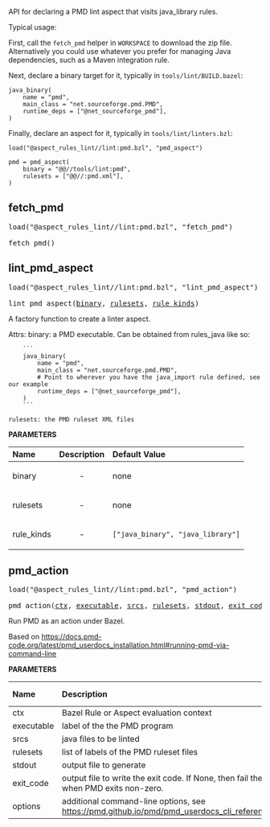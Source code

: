 <!-- Generated with Stardoc: http://skydoc.bazel.build -->

API for declaring a PMD lint aspect that visits java_library rules.

Typical usage:

First, call the `fetch_pmd` helper in `WORKSPACE` to download the zip file.
Alternatively you could use whatever you prefer for managing Java dependencies, such as a Maven integration rule.

Next, declare a binary target for it, typically in `tools/lint/BUILD.bazel`:

```starlark
java_binary(
    name = "pmd",
    main_class = "net.sourceforge.pmd.PMD",
    runtime_deps = ["@net_sourceforge_pmd"],
)
```

Finally, declare an aspect for it, typically in `tools/lint/linters.bzl`:

```starlark
load("@aspect_rules_lint//lint:pmd.bzl", "pmd_aspect")

pmd = pmd_aspect(
    binary = "@@//tools/lint:pmd",
    rulesets = ["@@//:pmd.xml"],
)
```

<a id="fetch_pmd"></a>

## fetch_pmd

<pre>
load("@aspect_rules_lint//lint:pmd.bzl", "fetch_pmd")

fetch_pmd()
</pre>





<a id="lint_pmd_aspect"></a>

## lint_pmd_aspect

<pre>
load("@aspect_rules_lint//lint:pmd.bzl", "lint_pmd_aspect")

lint_pmd_aspect(<a href="#lint_pmd_aspect-binary">binary</a>, <a href="#lint_pmd_aspect-rulesets">rulesets</a>, <a href="#lint_pmd_aspect-rule_kinds">rule_kinds</a>)
</pre>

A factory function to create a linter aspect.

Attrs:
    binary: a PMD executable. Can be obtained from rules_java like so:

        ```
        java_binary(
            name = "pmd",
            main_class = "net.sourceforge.pmd.PMD",
            # Point to wherever you have the java_import rule defined, see our example
            runtime_deps = ["@net_sourceforge_pmd"],
        )
        ```

    rulesets: the PMD ruleset XML files

**PARAMETERS**


| Name  | Description | Default Value |
| :------------- | :------------- | :------------- |
| <a id="lint_pmd_aspect-binary"></a>binary |  <p align="center"> - </p>   |  none |
| <a id="lint_pmd_aspect-rulesets"></a>rulesets |  <p align="center"> - </p>   |  none |
| <a id="lint_pmd_aspect-rule_kinds"></a>rule_kinds |  <p align="center"> - </p>   |  `["java_binary", "java_library"]` |


<a id="pmd_action"></a>

## pmd_action

<pre>
load("@aspect_rules_lint//lint:pmd.bzl", "pmd_action")

pmd_action(<a href="#pmd_action-ctx">ctx</a>, <a href="#pmd_action-executable">executable</a>, <a href="#pmd_action-srcs">srcs</a>, <a href="#pmd_action-rulesets">rulesets</a>, <a href="#pmd_action-stdout">stdout</a>, <a href="#pmd_action-exit_code">exit_code</a>, <a href="#pmd_action-options">options</a>)
</pre>

Run PMD as an action under Bazel.

Based on https://docs.pmd-code.org/latest/pmd_userdocs_installation.html#running-pmd-via-command-line


**PARAMETERS**


| Name  | Description | Default Value |
| :------------- | :------------- | :------------- |
| <a id="pmd_action-ctx"></a>ctx |  Bazel Rule or Aspect evaluation context   |  none |
| <a id="pmd_action-executable"></a>executable |  label of the the PMD program   |  none |
| <a id="pmd_action-srcs"></a>srcs |  java files to be linted   |  none |
| <a id="pmd_action-rulesets"></a>rulesets |  list of labels of the PMD ruleset files   |  none |
| <a id="pmd_action-stdout"></a>stdout |  output file to generate   |  none |
| <a id="pmd_action-exit_code"></a>exit_code |  output file to write the exit code. If None, then fail the build when PMD exits non-zero.   |  `None` |
| <a id="pmd_action-options"></a>options |  additional command-line options, see https://pmd.github.io/pmd/pmd_userdocs_cli_reference.html   |  `[]` |


